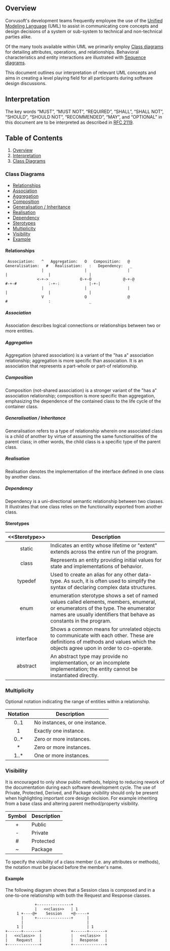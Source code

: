 Overview
--------

Corvusoft's development teams frequently employee the use of the [Unified Modeling Language](https://en.wikipedia.org/wiki/Unified_Modeling_Language) (UML) to assist in communicating core concepts and design decisions of a system or sub-system to technical and non-technical parties alike.

Of the many tools available within UML we primarily employ [Class diagrams](https://en.wikipedia.org/wiki/Class_diagram) for detailing attributes, operations, and relationships. Behavioral characteristics and entity interactions are illustrated with [Sequence diagrams](https://en.wikipedia.org/wiki/Sequence_diagram).

This document outlines our interpretation of relevant UML concepts and aims in creating a level playing field for all participants during software design discussions.

Interpretation
--------------

The key words “MUST”, “MUST NOT”, “REQUIRED”, “SHALL”, “SHALL NOT”, “SHOULD”, “SHOULD NOT”, “RECOMMENDED”, “MAY”, and “OPTIONAL” in this document are to be interpreted as described in [RFC 2119](http://tools.ietf.org/pdf/rfc2119.pdf).

Table of Contents
-----------------

1.	[Overview](#overview)
2.	[Interpretation](#interpretation)
3.	[Class Diagrams](#class-diagrams)

### Class Diagrams

-	[Relationships](#relationships)
-	[Association](#association)
-	[Aggregation](#aggregation)
-	[Composition](#composition)
-	[Generalisation / Inheritance](#generalisation--inheritance)
-	[Realisation](#realisation)
-	[Dependency](#dependency)
-	[Sterotypes](#sterotypes)
-	[Multiplicity](#multiplicity)
-	[Visibility](#visibility)
-	[Example](#example)

#### Relationships

```
 Association:   ^   Aggregation:   O   Composition:   @   Generalisation:   #   Realisation:   :   Dependency:   _
                |                  |                  |                     |                  |                 |
              <-+->              O-+-O              @-+-@                 #-+-#              :-+-:             |-+-|
                |                  |                  |                     |                  |                 |
                V                  O                  @                     #                  :                 _
```

##### Association

Association describes logical connections or relationships between two or more entities.

##### Aggregation

Aggregation (shared association) is a variant of the "has a" association relationship; aggregation is more specific than association. It is an association that represents a part-whole or part-of relationship.

##### Composition

Composition (not-shared association) is a stronger variant of the "has a" association relationship; composition is more specific than aggregation, emphasizing the dependence of the contained class to the life cycle of the container class.

##### Generalisation / Inheritance

Generalisation refers to a type of relationship wherein one associated class is a child of another by virtue of assuming the same functionalities of the parent class; in other words, the child class is a specific type of the parent class.

##### Realisation

Realisation denotes the implementation of the interface defined in one class by another class.

##### Dependency

Dependency is a uni-directional semantic relationship between two classes. It illustrates that one class relies on the functionality exported from another class.

#### Sterotypes

| &lt;&lt;Sterotype&gt;&gt; | Description                                                                                                                                                                                             |
|:-------------------------:|---------------------------------------------------------------------------------------------------------------------------------------------------------------------------------------------------------|
|          static           | Indicates an entity whose lifetime or "extent" extends across the entire run of the program.                                                                                                            |
|           class           | Represents an entity providing initial values for state and implementations of behavior.                                                                                                                |
|          typedef          | Used to create an alias for any other data-type. As such, it is often used to simplify the syntax of declaring complex data structures.                                                                 |
|           enum            | enumeration sterotype shows a set of named values called elements, members, enumeral, or enumerators of the type. The enumerator names are usually identifiers that behave as constants in the program. |
|         interface         | Shows a common means for unrelated objects to communicate with each other. These are definitions of methods and values which the objects agree upon in order to co-operate.                             |
|         abstract          | An abstract type may provide no implementation, or an incomplete implementation; the entity cannot be instantiated directly.                                                                            |

### Multiplicity

Optional notation indicating the range of entities within a relationship.

| Notation | Description                    |
|:--------:|--------------------------------|
|   0..1   | No instances, or one instance. |
|    1     | Exactly one instance.          |
|  0..\*   | Zero or more instances.        |
|    \*    | Zero or more instances.        |
|  1..\*   | One or more instances.         |

### Visibility

It is encouraged to only show public methods, helping to reducing rework of the documentation during each software development cycle. The use of Private, Protected, Derived, and Package visibility should only be present when highlighting important core design decision. For example inheriting from a base class and altering parent method/property visibility.

| Symbol | Description |
|:------:|-------------|
|   \+   | Public      |
|   \-   | Private     |
|   \#   | Protected   |
|   ~    | Package     |

To specify the visibility of a class member (i.e. any attributes or methods), the notation must be placed before the member's name.

#### Example

The following diagram shows that a Session class is composed and in a one-to-one relationship with both the Request and Response classes.

```
             +---------------+
             |   <<class>>   | 1
     1 +----@+    Session    +@-----+
       |     +---------------+      |
       |                            |
     1 |                            | 1
+------+-------+             +------+-------+
|   <<class>>  |             |   <<class>>  |
|    Request   |             |   Response   |
+--------------+             +--------------+
```
